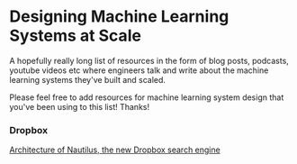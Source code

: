 # Designing Machine Learning Systems at Scale

A hopefully really long list of resources in the form of blog posts, podcasts, youtube videos etc where engineers talk and write about the machine learning systems they've built and scaled. 

Please feel free to add resources for machine learning system design that you've been using to this list! Thanks!


### Dropbox
[Architecture of Nautilus, the new Dropbox search engine](https://dropbox.tech/machine-learning/architecture-of-nautilus-the-new-dropbox-search-engine)
